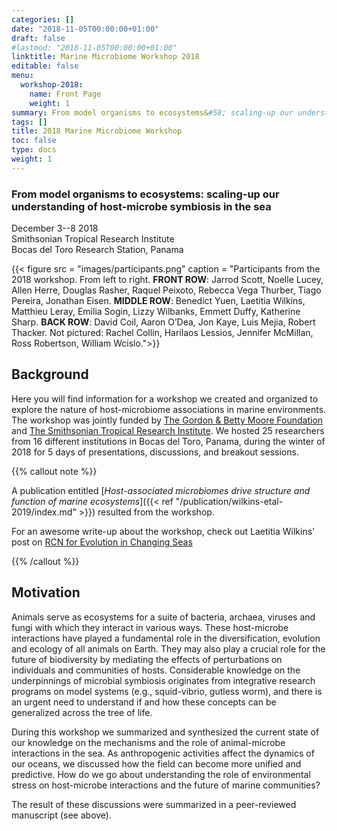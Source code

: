 ```yaml
---
categories: []
date: "2018-11-05T00:00:00+01:00"
draft: false
#lastmod: "2018-11-05T00:00:00+01:00"
linktitle: Marine Microbiome Workshop 2018
editable: false
menu:
  workshop-2018:
    name: Front Page
    weight: 1
summary: From model organisms to ecosystems&#58; scaling-up our understanding of host-microbe symbiosis in the sea
tags: []
title: 2018 Marine Microbiome Workshop
toc: false
type: docs
weight: 1
---
```


### From model organisms to ecosystems&#58; scaling-up our understanding of host-microbe symbiosis in the sea

December 3--8 2018<br/>
Smithsonian Tropical Research Institute<br/>
Bocas del Toro Research Station, Panama<br/>

{{< figure src = "images/participants.png" caption = "Participants from the 2018 workshop. From left to right. **FRONT ROW**: Jarrod Scott, Noelle Lucey, Allen Herre, Douglas Rasher, Raquel Peixoto, Rebecca Vega Thurber, Tiago Pereira, Jonathan Eisen. **MIDDLE ROW**: Benedict Yuen, Laetitia Wilkins, Matthieu Leray, Emilia Sogin, Lizzy Wilbanks, Emmett Duffy, Katherine Sharp. **BACK ROW**: David Coil, Aaron O’Dea, Jon Kaye, Luis Mejia, Robert Thacker. Not pictured: Rachel Collin, Harilaos Lessios, Jennifer McMillan,  Ross Robertson, William Wcislo.">}}

## Background

Here you will find information for a workshop we created and organized to explore the nature of host-microbiome associations in marine environments. The workshop was jointly funded by [The Gordon & Betty Moore Foundation](https://www.moore.org/) and [The Smithsonian Tropical Research Institute](https://stri.si.edu/). We hosted 25 researchers from 16 different institutions in Bocas del Toro, Panama, during the winter of 2018 for 5 days of presentations, discussions, and breakout sessions. 

{{% callout note %}}

A publication entitled [*Host-associated microbiomes drive structure and function of marine ecosystems*]({{< ref "/publication/wilkins-etal-2019/index.md" >}}) resulted from the workshop.

For an awesome write-up about the workshop, check out Laetitia Wilkins' post on [RCN for Evolution in Changing Seas](https://rcn-ecs.github.io/2019-01-03-istmobiome/)

{{% /callout %}}

## Motivation

Animals serve as ecosystems for a suite of bacteria, archaea, viruses and fungi with which they interact in various ways. These host-microbe interactions have played a fundamental role in the diversification, evolution and ecology of all animals on Earth. They may also play a crucial role for the future of biodiversity by mediating the effects of perturbations on individuals and communities of hosts. Considerable knowledge on the underpinnings of microbial symbiosis originates from integrative research programs on model systems (e.g., squid-vibrio, gutless worm), and there is an urgent need to understand if and how these concepts can be generalized across the tree of life.

During this workshop we summarized and synthesized the current state of our knowledge on the mechanisms and the role of animal-microbe interactions in the sea. As anthropogenic activities affect the dynamics of our oceans, we discussed how the field can become more unified and predictive. How do we go about understanding the role of environmental stress on host-microbe interactions and the future of marine communities?

The result of these discussions were summarized in a peer-reviewed manuscript (see above).
